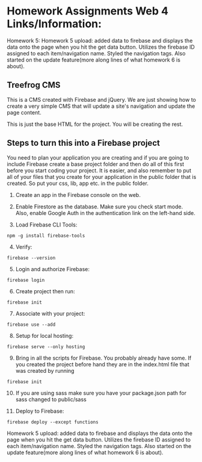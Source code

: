 # Homework Assignments Web 4 Links/Information:
Homework 5: 
Homework 5 upload: added data to firebase and displays the data onto the page when you hit the get data button. Utilizes the firebase ID assigned to each item/navigation name. Styled the navigation tags. Also started on the update feature(more along lines of what homework 6 is about).


## Treefrog CMS

This is a CMS created with Firebase and jQuery. We are just showing how to create a very simple CMS that will update a site's navigation and update the page content.

This is just the base HTML for the project. You will be creating the rest.

## Steps to turn this into a Firebase project

You need to plan your application you are creating and if you are going to include Firebase create a base project folder and then do all of this first before you start coding your project. It is easier, and also remember to put all of your files that you create for your application in the public folder that is created. So put your css, lib, app etc. in the public folder.

1. Create an app in the Firebase console on the web.

2. Enable Firestore as the database. Make sure you check start mode. Also, enable Google Auth in the authentication link on the left-hand side.

3. Load Firebase CLI Tools:

<pre><code>npm -g install firebase-tools</code></pre>

4. Verify:

<pre><code>firebase --version</code></pre>

5. Login and authorize Firebase:

<pre><code>firebase login</code></pre>

6. Create project then run:

<pre><code>firebase init</code></pre>

7. Associate with your project:

<pre><code>firebase use --add</code></pre>

8. Setup for local hosting:

<pre><code>firebase serve --only hosting</code></pre>

9. Bring in all the scripts for Firebase. You probably already have some. If you created the project before hand they are in the index.html file that was created by running

<pre><code>firebase init</code></pre>

10. If you are using sass make sure you have your package.json path for sass changed to public/sass

11. Deploy to Firebase:

<pre><code>firebase deploy --except functions</code></pre>

Homework 5 upload: added data to firebase and displays the data onto the page when you hit the get data button. Utilizes the firebase ID assigned to each item/navigation name. Styled the navigation tags. Also started on the update feature(more along lines of what homework 6 is about).

